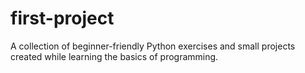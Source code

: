 # first-project
A collection of beginner-friendly Python exercises and small projects created while learning the basics of programming.
